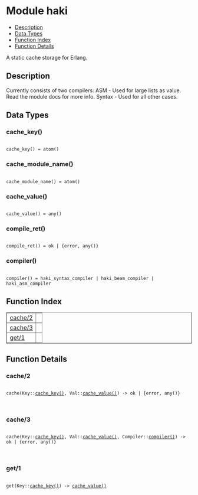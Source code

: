 

# Module haki #
* [Description](#description)
* [Data Types](#types)
* [Function Index](#index)
* [Function Details](#functions)

A static cache storage for Erlang.

<a name="description"></a>

## Description ##
Currently consists of two compilers:
ASM - Used for large lists as value. Read the module docs
for more info.
Syntax - Used for all other cases.
<a name="types"></a>

## Data Types ##




### <a name="type-cache_key">cache_key()</a> ###


<pre><code>
cache_key() = atom()
</code></pre>




### <a name="type-cache_module_name">cache_module_name()</a> ###


<pre><code>
cache_module_name() = atom()
</code></pre>




### <a name="type-cache_value">cache_value()</a> ###


<pre><code>
cache_value() = any()
</code></pre>




### <a name="type-compile_ret">compile_ret()</a> ###


<pre><code>
compile_ret() = ok | {error, any()}
</code></pre>




### <a name="type-compiler">compiler()</a> ###


<pre><code>
compiler() = haki_syntax_compiler | haki_beam_compiler | haki_asm_compiler
</code></pre>

<a name="index"></a>

## Function Index ##


<table width="100%" border="1" cellspacing="0" cellpadding="2" summary="function index"><tr><td valign="top"><a href="#cache-2">cache/2</a></td><td></td></tr><tr><td valign="top"><a href="#cache-3">cache/3</a></td><td></td></tr><tr><td valign="top"><a href="#get-1">get/1</a></td><td></td></tr></table>


<a name="functions"></a>

## Function Details ##

<a name="cache-2"></a>

### cache/2 ###

<pre><code>
cache(Key::<a href="#type-cache_key">cache_key()</a>, Val::<a href="#type-cache_value">cache_value()</a>) -&gt; ok | {error, any()}
</code></pre>
<br />

<a name="cache-3"></a>

### cache/3 ###

<pre><code>
cache(Key::<a href="#type-cache_key">cache_key()</a>, Val::<a href="#type-cache_value">cache_value()</a>, Compiler::<a href="#type-compiler">compiler()</a>) -&gt; ok | {error, any()}
</code></pre>
<br />

<a name="get-1"></a>

### get/1 ###

<pre><code>
get(Key::<a href="#type-cache_key">cache_key()</a>) -&gt; <a href="#type-cache_value">cache_value()</a>
</code></pre>
<br />

